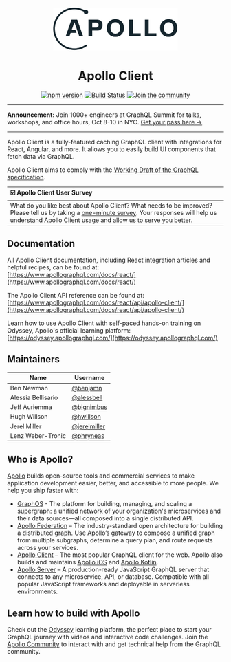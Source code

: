 <div align="center">

<p>
	<a href="https://www.apollographql.com/"><img src="https://raw.githubusercontent.com/apollographql/apollo-client-devtools/main/assets/apollo-wordmark.svg" height="100" alt="Apollo Client"></a>
</p>
<h1>Apollo Client</h1>

[![npm version](https://badge.fury.io/js/%40apollo%2Fclient.svg)](https://badge.fury.io/js/%40apollo%2Fclient) [![Build Status](https://circleci.com/gh/apollographql/apollo-client.svg?style=svg)](https://circleci.com/gh/apollographql/apollo-client) [![Join the community](https://img.shields.io/discourse/status?label=Join%20the%20community&server=https%3A%2F%2Fcommunity.apollographql.com)](https://community.apollographql.com)

</div>

---

**Announcement:**
Join 1000+ engineers at GraphQL Summit for talks, workshops, and office hours, Oct 8-10 in NYC. [Get your pass here ->](https://summit.graphql.com/?utm_campaign=github_federation_readme)

---

Apollo Client is a fully-featured caching GraphQL client with integrations for React, Angular, and more. It allows you to easily build UI components that fetch data via GraphQL.

Apollo Client aims to comply with the [Working Draft of the GraphQL specification](https://spec.graphql.org/draft/).

| ☑️  Apollo Client User Survey |
| :----- |
| What do you like best about Apollo Client? What needs to be improved? Please tell us by taking a [one-minute survey](https://docs.google.com/forms/d/e/1FAIpQLSczNDXfJne3ZUOXjk9Ursm9JYvhTh1_nFTDfdq3XBAFWCzplQ/viewform?usp=pp_url&entry.1170701325=Apollo+Client&entry.204965213=Readme). Your responses will help us understand Apollo Client usage and allow us to serve you better. |

## Documentation

All Apollo Client documentation, including React integration articles and helpful recipes, can be found at: <br/>
[https://www.apollographql.com/docs/react/](https://www.apollographql.com/docs/react/)

The Apollo Client API reference can be found at: <br/>
[https://www.apollographql.com/docs/react/api/apollo-client/](https://www.apollographql.com/docs/react/api/apollo-client/)

Learn how to use Apollo Client with self-paced hands-on training on Odyssey, Apollo's official learning platform: <br/>
[https://odyssey.apollographql.com/](https://odyssey.apollographql.com/)

## Maintainers

|Name|Username|
|---|---|
|Ben Newman|[@benjamn](https://github.com/benjamn)|
|Alessia Bellisario|[@alessbell](https://github.com/alessbell)|
|Jeff Auriemma|[@bignimbus](https://github.com/bignimbus)|
|Hugh Willson|[@hwillson](https://github.com/hwillson)|
|Jerel Miller|[@jerelmiller](https://github.com/jerelmiller)|
|Lenz Weber-Tronic|[@phryneas](https://github.com/phryneas)|

## Who is Apollo?

[Apollo](https://apollographql.com/) builds open-source tools and commercial services to make application development easier, better, and accessible to more people. We help you ship faster with:

- [GraphOS](https://www.apollographql.com/graphos) - The platform for building, managing, and scaling a supergraph: a unified network of your organization's microservices and their data sources—all composed into a single distributed API.
- [Apollo Federation](https://www.apollographql.com/federation) – The industry-standard open architecture for building a distributed graph. Use Apollo’s gateway to compose a unified graph from multiple subgraphs, determine a query plan, and route requests across your services.
- [Apollo Client](https://github.com/apollographql/apollo-client) – The most popular GraphQL client for the web. Apollo also builds and maintains [Apollo iOS](https://github.com/apollographql/apollo-ios) and [Apollo Kotlin](https://github.com/apollographql/apollo-kotlin).
- [Apollo Server](https://github.com/apollographql/apollo-server) – A production-ready JavaScript GraphQL server that connects to any microservice, API, or database. Compatible with all popular JavaScript frameworks and deployable in serverless environments.

## Learn how to build with Apollo

Check out the [Odyssey](https://odyssey.apollographql.com/) learning platform, the perfect place to start your GraphQL journey with videos and interactive code challenges. Join the [Apollo Community](https://community.apollographql.com/) to interact with and get technical help from the GraphQL community.
